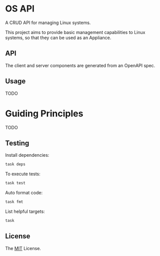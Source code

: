 # OS API

A CRUD API for managing Linux systems.

This project aims to provide basic management capabilities to Linux systems,
so that they can be used as an Appliance.

## API

The client and server components are generated from an OpenAPI spec.

## Usage

TODO

# Guiding Principles

TODO

## Testing

Install dependencies:

```bash
task deps
```

To execute tests:

```bash
task test
```

Auto format code:

```bash
task fmt
```

List helpful targets:

```bash
task
```

## License

The [MIT][] License.

[MIT]: LICENSE
